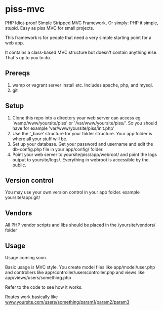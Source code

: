 # piss-mvc

PHP Idiot-proof Simple Stripped MVC Framework. Or simply: PHP it simple, stupid. Easy as piss MVC for small projects. 

This framework is for people that need a very simple starting point for a web app.

It contains a class-based MVC structure but doesn't contain anything else. That's up to you to do. 

## Prereqs

1. wamp or vagrant server install etc. Includes apache, php, and mysql.
2. git

## Setup

1. Clone this repo into a directory your web server can access eg 'wamp/www/yoursite/piss' or '/var/www/yoursite/piss/'. So you should have for example 'var/www/yoursite/piss/init.php'
2. Use the '\_base' structure for your folder structure. Your app folder is where all your stuff will be.
3. Set up your database. Get your password and username and edit the db-config.php file in your app/config/ folder.
4. Point your web server to yoursite/piss/app/webroot/ and point the logs output to yoursite/logs/. Everything in webroot is accessible by the public.

## Version control

You may use your own version control in your app folder. example yoursite/app/.git/

## Vendors

All PHP vendor scripts and libs should be placed in the /yoursite/vendors/ folder

## Usage

Usage coming soon.

Basic usage is MVC style. You create model files like app/model/user.php and controllers like app/controller/userscontroller.php and views like app/views/users/something.php

Refer to the code to see how it works.

Routes work basically like www.yoursite.com/users/something/param1/param2/param3